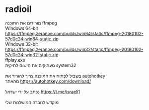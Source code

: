 # radioil <br>
מורידים את התוכנה ffmpeg <br>
Windows 64-bit <br>
https://ffmpeg.zeranoe.com/builds/win64/static/ffmpeg-20180102-57d0c24-win64-static.zip <br>
Windows 32-bit <br>
https://ffmpeg.zeranoe.com/builds/win32/static/ffmpeg-20180102-57d0c24-win32-static.zip <br>
ffplay.exe  <br>מעתיקים את הישום
לתיקית system32 <br>
<br>
בשביל לפתוח את התוכנה צריך להוריד את autohotkey  <br>מהאתר
https://autohotkey.com/download/ <br>
 <br>נכתב על ידי ישראל
https://t.me/israeli1 <br>
 <br>מוקדש לחברה המושלמת שלי
